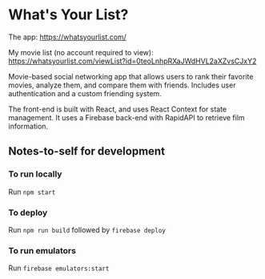 # What's Your List?

The app: https://whatsyourlist.com/

My movie list (no account required to view): https://whatsyourlist.com/viewList?id=0teoLnhpRXaJWdHVL2aXZvsCJxY2

Movie-based social networking app that allows users to rank their favorite movies, analyze them, and compare them with friends. Includes user authentication and a custom friending system. 

The front-end is built with React, and uses React Context for state management. It uses a Firebase back-end with RapidAPI to retrieve film information.

## Notes-to-self for development

### To run locally

Run `npm start`

### To deploy

Run `npm run build` followed by `firebase deploy`

### To run emulators

Run `firebase emulators:start`
